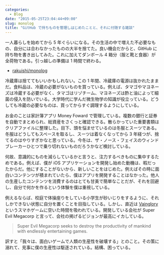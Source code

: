 ```yaml
---
categories:
  - Blog
date: "2015-05-25T23:04:44+09:00"
slug: monolog
title: "GitHub で持ちものを管理しはじめたことと、それに付随する雑談"
---
```


一人暮らしを始めてから 5 年ぐらいになる。その生活の中で増えた不必要なもの、自分には合わなかったものの大半を捨てた。良い機会だからと、GitHub に持ち物を書き出してみた。これに加えてダンボール 4 箱分（服と靴と食器）が全荷物である。引っ越しの準備は 1 時間で終わる。

* [rakuishi/monolog](https://github.com/rakuishi/monolog)

冷蔵庫は捨ててもいいかもしれない。この 1 年間、冷蔵庫の電源は抜かれたままだ。食料品は、冷蔵の必要がないものを買っている。例えば、タマゴやマヨネーズは冷蔵する必要がなく、タマゴはリゾチーム、マヨネーズは酢と油によって細菌の侵入を防いでいる。大学時代に学んだ微生物学の知識が役立っている。どうしても冷蔵の必要なものは、買ってからすぐ調理するようにしている。

お金のことは家計簿アプリ Money Foward で管理している。複数の銀行と証券を自動でまとめられ、総資産をさくっと確認できる。散らかっていた重要書類はクリアファイルに整理した。目下、頭を悩ませているのは冬服とスーツである。冬服はどうしてもスペースを取るし、スーツは着なくなってから 3 年経つが、捨てるのはやりすぎかなと思っている。今冬は、ザ・ノース・フェイスのウィンドブレーカーひとつで乗り切れないものだろうかなど検討している。

何故、意識的にものを減らしているかと言うと、注力するべきものに集中するためである。例えば、僕が iOS アプリケーションを開発し始めた動機は、暇だったからだ。他にすることがないから、新しいことをはじめた。例えばその時に面白いコンテンツが積まれていたら、僕はアプリを開発することはなかった。他人の生産したコンテンツを消費するのはとても甘美で簡単なことだが、それを回避し、自分で何かを作るという体験を僕は重視している。

例えるならば、校庭で体操座りをしている小学生が砂いじりをするように、それしかできない状態に自分を置くことを目指している。しかし、直近は [Vainglory](http://jp.vainglorygame.com/) というスマホゲームに空いた時間を吸われている。開発している会社が Super Evil Megacorp と言って、会社の掲げるビジョンが最高にイカしている。

> Super Evil Megacorp seeks to destroy the productivity of mankind with endlessly entertaining games.

訳すと「我々は、面白いゲームで人類の生産性を破壊する」とのこと。その策に溺れて、見事に僕の生産性は駆逐されている。結構、困っている。

